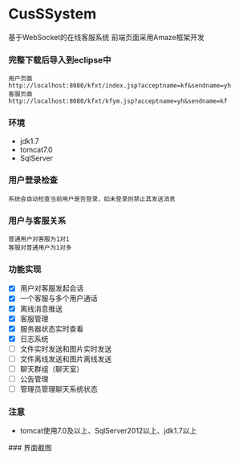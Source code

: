 # CusSSystem
基于WebSocket的在线客服系统
前端页面采用Amaze框架开发
### 完整下载后导入到eclipse中

```
用户页面
http://localhost:8080/kfxt/index.jsp?acceptname=kf&sendname=yh
客服页面
http://localhost:8080/kfxt/kfym.jsp?acceptname=yh&sendname=kf
```

### 环境

<ul>
  <li>jdk1.7</li>
  <li>tomcat7.0</li>
  <li>SqlServer</li>
</ul>

### 用户登录检查

```
系统会自动检查当前用户是否登录，如未登录则禁止其发送消息
```

### 用户与客服关系

```
普通用户对客服为1对1
客服对普通用户为1对多
```

### 功能实现
- [x] 用户对客服发起会话
- [x] 一个客服与多个用户通话
- [x] 离线消息推送
- [x] 客服管理
- [x] 服务器状态实时查看
- [x] 日志系统
- [ ] 文件实时发送和图片实时发送
- [ ] 文件离线发送和图片离线发送
- [ ] 聊天群组（聊天室）
- [ ] 公告管理
- [ ] 管理员管理聊天系统状态

### 注意
<ul>
  <li>tomcat使用7.0及以上、SqlServer2012以上、jdk1.7以上</li>
</ul>
### 界面截图

